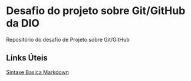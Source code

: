 # Desafio do projeto sobre Git/GitHub da DIO
Repositório do desafio de Projeto sobre Git/GitHub

## Links Úteis
[Sintaxe Basica Markdown](https://www.markdownguide.org/basic-syntax/)

